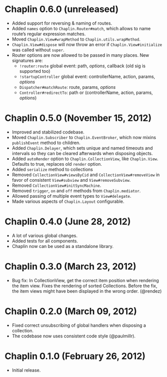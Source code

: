 # Chaplin 0.6.0 (unreleased)
* Added support for reversing & naming of routes.
* Added `names` option to `Chaplin.Router#match`, which allows to name
  route’s regular expression matches.
* Moved `Chaplin.View#wrapMethod` to `Chaplin.utils.wrapMethod`.
* `Chaplin.View#dispose` will now throw an error if `Chaplin.View#initialize`
  was called without `super`.
* Router options are now allowed to be passed in many places.
  New signatures are:
    * `!router:route` global event: path, *options*, callback
      (old sig is supported too)
    * `!startupController` global event:
      controllerName, action, params, *options*
    * `Dispatcher#matchRoute`: route, params, *options*
    * `Controller#redirectTo`: path or
      (controllerName, action, params, *options*)

# Chaplin 0.5.0 (November 15, 2012)
* Improved and stabilized codebase.
* Moved `Chaplin.Subscriber` to `Chaplin.EventBroker`, which now mixins
  `publishEvent` method to children.
* Added `Chaplin.Delayer`, which sets unique and named timeouts and intervals
  so they can be cleared afterwards when disposing objects.
* Added `autoRender` option to `Chaplin.CollectionView`, like `Chaplin.View`.
  Defaults to true, replaces old `render` option.
* Added `serialize` method to collections
* Removed `CollectionView#viewsByCid` and `CollectionView#removeView` in favor
of consistent `View#subview` and `View#removeSubview`.
* Removed `CollectionView#initSyncMachine`.
* Removed `trigger`, `on` and `off` methods from `Chaplin.mediator`.
* Allowed passing of multiple event types to `View#delegate`.
* Made various aspects of `Chaplin.Layout` configurable.

# Chaplin 0.4.0 (June 28, 2012)
* A lot of various global changes.
* Added tests for all components.
* Chaplin now can be used as a standalone library.

# Chaplin 0.3.0 (March 23, 2012)
* Bug fix: In CollectionView, get the correct item position when rendering
the item view. Fixes the rendering of sorted Collections. Before the fix,
the item views might have been displayed in the wrong order. (@rendez)

# Chaplin 0.2.0 (March 09, 2012)
* Fixed correct unsubscribing of global handlers when disposing a collection.
* The codebase now uses consistent code style (@paulmillr).

# Chaplin 0.1.0 (February 26, 2012)
* Initial release.
